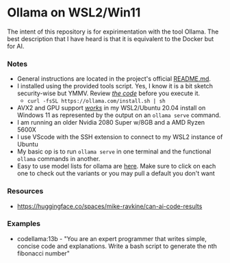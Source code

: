 # Ollama on WSL2/Win11

The intent of this repository is for expirimentation with the tool Ollama. 
The best description that I have heard is that it is equivalent to the Docker but for AI.

### **Notes**
* General instructions are located in the project's official [README.md](https://github.com/ollama/ollama/blob/main/README.md).
* I installed using the provided tools script. Yes, I know it is a bit sketch security-wise but YMMV. Review [*the code*](https://ollama.com/install.sh) before you execute it.
    * `curl -fsSL https://ollama.com/install.sh | sh`
* AVX2 and GPU support [*works*](./images/ollama-screen-capability.png) in my WSL2/Ubuntu 20.04 install on Windows 11 as represented by the output on an `ollama serve` command.
* I am running an older Nvidia 2080 Super w/8GB and a AMD Ryzen 5600X
* I use VScode with the SSH extension to connect to my WSL2 instance of Ubuntu
* My basic op is to run `ollama serve` in one terminal and the functional `ollama` commands in another. 
* Easy to use model lists for ollama are [here](https://ollama.com/library). Make sure to click on each one to check out the variants or you may pull a default you don't want

### **Resources**
* <https://huggingface.co/spaces/mike-ravkine/can-ai-code-results>

### **Examples**
* codellama:13b - "You are an expert programmer that writes simple, concise code and explanations. Write a bash script to generate the nth fibonacci number"